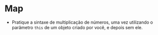 # Map
- Pratique a sintaxe de multiplicação de números, uma vez utilizando o parâmetro `this` de um objeto criado por você, e depois sem ele.